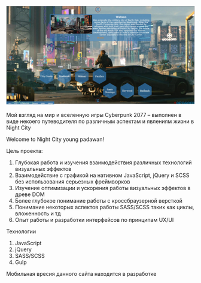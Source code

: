 ![alt tag](https://github.com/WebFilin/cyberpunk77/blob/main/cuberpunk.jpg)

Мой взгляд на мир и вселенную игры Cyberpunk 2077 – выполнен в виде некоего путеводителя по различным аспектам и явлениям жизни в Night City

Welcome to Night City young padawan!

Цель проекта:
1.	Глубокая работа и изучения взаимодействия различных технологий визуальных эффектов 
2.	Взаимодействие с графикой на нативном JavaScript, jQuery и SCSS без использования серьезных фреймворков
3.	Изучение оптимизации и ускорения работы визуальных эффектов в древе DOM
4.	Более глубокое понимание работы с кроссбраузерной версткой
5.	Понимание некоторых аспектов работы SASS/SCSS таких как циклы, вложенность и тд
6.	Опыт работы и разработки интерфейсов по принципам UX/UI 

Технологии
1.	JavaScript
2.	jQuery
3.	SASS/SCSS 
4.	Gulp

Мобильная вресия данного сайта находится в разработке
